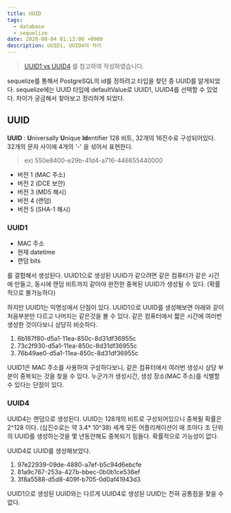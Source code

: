 ```yaml
---
title: UUID
tags:
  - database
  - sequelize
date: 2020-08-04 01:13:00 +0900
description: UUID1, UUID4의 차이
---
```


> [UUID1 vs UUID4](https://www.sohamkamani.com/blog/2016/10/05/uuid1-vs-uuid4/) 를 참고하여 작성하였습니다.

sequelize를 통해서 PostgreSQL의 id를 정하려고 타입을 찾던 중 UUID를 알게되었다. sequelize에는 UUID 타입에 defaultValue로 UUID1, UUID4를 선택할 수 있었다. 차이가 궁금해서 찾아보고 정리하게 되었다.

## UUID

**UUID** : **U**niversally **U**nique **Id**entifier
128 비트, 32개의 16진수로 구성되어있다. 32개의 문자 사이에 4개의 '-' 을 섞어서 표현한다.

> ex) 550e8400-e29b-41d4-a716-446655440000

- 버전 1 (MAC 주소)
- 버전 2 (DCE 보안)
- 버전 3 (MD5 해시)
- 버전 4 (랜덤)
- 버전 5 (SHA-1 해시)

### UUID1

- MAC 주소
- 현재 datetime
- 랜덤 bits

를 결합해서 생성된다. UUID1으로 생성된 UUID가 같으려면 같은 컴퓨터가 같은 시간에 만들고, 동시에 랜덤 비트까지 같아야 완전한 중복된 UUID가 생성될 수 있다. (확률적으로 불가능하다)

하지만 UUID1는 익명성에서 단점이 있다. UUID1으로 UUID를 생성해보면 아래와 같이 처음부분만 다르고 나머지는 같은것을 볼 수 있다. 같은 컴퓨터에서 짧은 시간에 여러번 생성한 것이다보니 상당히 비슷하다.

1. 6b187f80-d5a1-11ea-850c-8d31df36955c
2. 73c2f930-d5a1-11ea-850c-8d31df36955c
3. 76b49ae0-d5a1-11ea-850c-8d31df36955c

UUID1은 MAC 주소를 사용하여 구성하다보니, 같은 컴퓨터에서 여러번 생성시 상당 부분이 중복되는 것을 찾을 수 있다. 누군가가 생성시간, 생성 장소(MAC 주소)를 식별할 수 있다는 단점이 있다.

### UUID4

UUID4는 랜덤으로 생성된다. UUID는 128개의 비트로 구성되어있으니 중복될 확률은 2^128 이다. (십진수로는 약 3.4\* 10^38) 세계 모든 어플리케이션이 매 초마다 조 단위의 UUID를 생성하는것을 몇 년동안해도 중복되기 힘들다. 확률적으로 가능성이 없다.

UUID4로 UUID를 생성해보았다.

1. 97e22939-09de-4880-a7ef-b5c94d6ebcfe
2. 81a9c767-253a-427b-bbec-0b0b1ce536ef
3. 3f8a5588-d5d8-409f-b705-0d0af41943d3

UUID1으로 생성된 UUID와는 다르게 UUID4로 생성된 UUID는 전혀 공통점을 찾을 수 없다.
